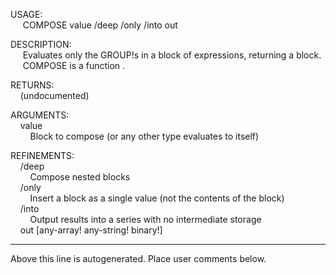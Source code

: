 USAGE:  
&nbsp;&nbsp;&nbsp;&nbsp;&nbsp;COMPOSE&nbsp;value&nbsp;/deep&nbsp;/only&nbsp;/into&nbsp;out  
  
DESCRIPTION:  
&nbsp;&nbsp;&nbsp;&nbsp;&nbsp;Evaluates&nbsp;only&nbsp;the&nbsp;GROUP!s&nbsp;in&nbsp;a&nbsp;block&nbsp;of&nbsp;expressions,&nbsp;returning&nbsp;a&nbsp;block.  
&nbsp;&nbsp;&nbsp;&nbsp;&nbsp;COMPOSE&nbsp;is&nbsp;a&nbsp;function&nbsp;.  
  
RETURNS:  
&nbsp;&nbsp;&nbsp;&nbsp;(undocumented)  
  
ARGUMENTS:  
&nbsp;&nbsp;&nbsp;&nbsp;value  
&nbsp;&nbsp;&nbsp;&nbsp;&nbsp;&nbsp;&nbsp;&nbsp;Block&nbsp;to&nbsp;compose&nbsp;(or&nbsp;any&nbsp;other&nbsp;type&nbsp;evaluates&nbsp;to&nbsp;itself)  
  
REFINEMENTS:  
&nbsp;&nbsp;&nbsp;&nbsp;/deep  
&nbsp;&nbsp;&nbsp;&nbsp;&nbsp;&nbsp;&nbsp;&nbsp;Compose&nbsp;nested&nbsp;blocks  
&nbsp;&nbsp;&nbsp;&nbsp;/only  
&nbsp;&nbsp;&nbsp;&nbsp;&nbsp;&nbsp;&nbsp;&nbsp;Insert&nbsp;a&nbsp;block&nbsp;as&nbsp;a&nbsp;single&nbsp;value&nbsp;(not&nbsp;the&nbsp;contents&nbsp;of&nbsp;the&nbsp;block)  
&nbsp;&nbsp;&nbsp;&nbsp;/into  
&nbsp;&nbsp;&nbsp;&nbsp;&nbsp;&nbsp;&nbsp;&nbsp;Output&nbsp;results&nbsp;into&nbsp;a&nbsp;series&nbsp;with&nbsp;no&nbsp;intermediate&nbsp;storage  
&nbsp;&nbsp;&nbsp;&nbsp;out&nbsp;[any-array!&nbsp;any-string!&nbsp;binary!]  
___
Above this line is autogenerated. Place user comments below.
